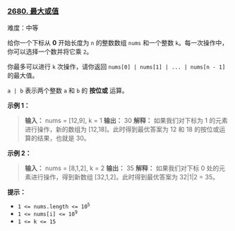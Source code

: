 ### [2680\. 最大或值](https://leetcode.cn/problems/maximum-or/)

难度：中等

给你一个下标从 **0** 开始长度为 `n` 的整数数组 `nums` 和一个整数 `k`。每一次操作中，你可以选择一个数并将它乘 `2`。

你最多可以进行 `k` 次操作，请你返回 `nums[0] | nums[1] | ... | nums[n - 1]` 的最大值。

`a | b` 表示两个整数 `a` 和 `b` 的 **按位或** 运算。

**示例 1：**

> **输入：** nums = [12,9], k = 1
> **输出：** 30
> **解释：** 如果我们对下标为 1 的元素进行操作，新的数组为 [12,18]。此时得到最优答案为 12 和 18 的按位或运算的结果，也就是 30。

**示例 2：**

> **输入：** nums = [8,1,2], k = 2
> **输出：** 35
> **解释：** 如果我们对下标 0 处的元素进行操作，得到新数组 [32,1,2]。此时得到最优答案为 32|1|2 = 35。

**提示：**

- <code>1 <= nums.length <= 10<sup>5</sup></code>
- <code>1 <= nums[i] <= 10<sup>9</sup></code>
- `1 <= k <= 15`
